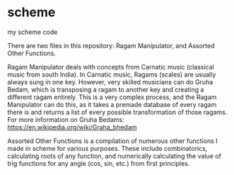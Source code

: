 # scheme
my scheme code

There are two files in this repository: Ragam Manipulator, and Assorted Other Functions.

Ragam Manipulator deals with concepts from Carnatic music (classical music from south India). In Carnatic music, Ragams (scales) are usually always sung in one key. However, very skilled musicians can do Gruha Bedam, which is transposing a ragam to another key and creating a different ragam entirely. This is a very complex process, and the Ragam Manipulator can do this, as it takes a premade database of every ragam there is and returns a list of every possible transformation of those ragams. For more information on Gruha Bedams: https://en.wikipedia.org/wiki/Graha_bhedam

Assorted Other Functions is a compilation of numerous other functions I made in scheme for various purposes. These include combinatorics, calculating roots of any function, and numerically calculating the value of trig functions for any angle (cos, sin, etc.) from first principles.
